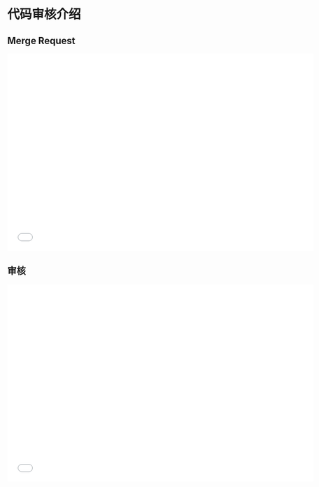 
# 代码审核介绍

## Merge Request

<iframe height=450 width=700 src="./../../video/gitlab/mergerequest.mp4" frameborder=0 allowfullscreen></iframe>

## 审核

<iframe height=450 width=700 src="./../../video/gitlab/merge.mp4" frameborder=0 allowfullscreen></iframe>
